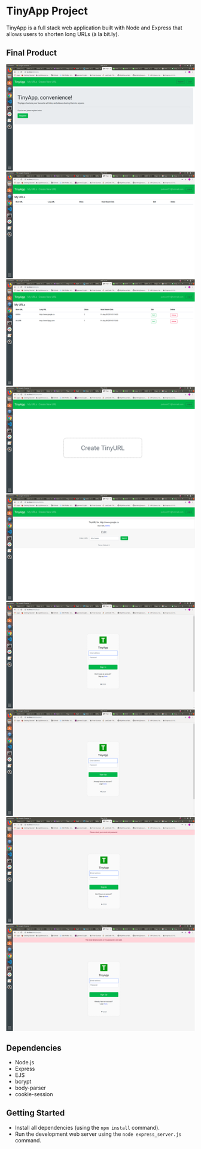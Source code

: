 # TinyApp Project

TinyApp is a full stack web application built with Node and Express that allows users to shorten long URLs (à la bit.ly).

## Final Product

!["screenshot of URLs page not logged in"](https://github.com/jacksonf21/tinyapp/blob/master/docs/Url_Index_No_Login.png?raw=true)
!["screenshot of URLs page logged in"](https://github.com/jacksonf21/tinyapp/blob/master/docs/Url_Index_Login.png?raw=true)
!["screenshot of URLs page logged in with URLs"](https://github.com/jacksonf21/tinyapp/blob/master/docs/Url_Index_Login_Many_Urls.png?raw=true)
!["screenshot of URLs create page"](https://github.com/jacksonf21/tinyapp/blob/master/docs/Url_Create.png?raw=true)
!["screenshot of URL instance"](https://github.com/jacksonf21/tinyapp/blob/master/docs/Url_Show.png?raw=true)
!["screenshot of sign in page"](https://github.com/jacksonf21/tinyapp/blob/master/docs/sign_in.png?raw=true)
!["screenshot of sign up page"](https://github.com/jacksonf21/tinyapp/blob/master/docs/sign_up.png?raw=true)
!["screenshot of sign in fail "](https://github.com/jacksonf21/tinyapp/blob/master/docs/sign_in_fail.png?raw=true)
!["screenshot of sign up fail"](https://github.com/jacksonf21/tinyapp/blob/master/docs/sign_up_fail.png?raw=true)

## Dependencies

- Node.js
- Express
- EJS
- bcrypt
- body-parser
- cookie-session

## Getting Started

- Install all dependencies (using the `npm install` command).
- Run the development web server using the `node express_server.js` command.